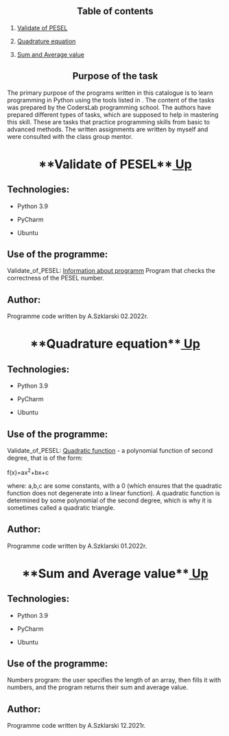 <h2 align="center"><a name="Up">Table of contents</a></h2> 
<ol>
<li><p><a href="#Task1">Validate of PESEL</a></p>   
<li><p><a href="#Task2">Quadrature equation</a></p>     
<li><p><a href="#Task3">Sum and Average value</a></p>  
</ol>

<h2 align="center">Purpose of the task</h2>
<p>The primary purpose of the programs written in this catalogue is to learn programming in Python using the tools listed in . The content of the tasks was prepared by the CodersLab programming school. The authors have prepared different types of tasks, which are supposed to help in mastering this skill. These are tasks that practice programming skills from basic to advanced methods. The written assignments are written by myself and were consulted with the class group mentor.<p>


<h1 align="center">**<a name="Task1">Validate of PESEL</a>**<a href="#Up"> Up </a></h1>  
  
## Technologies:
<ul>
<li><p>Python 3.9</p>
<li><p>PyCharm</p>
<li><p>Ubuntu</p>
</ul>

## Use of the programme:
<p>Validate_of_PESEL: <a href="https://pl.wikipedia.org/wiki/PESEL">Information about programm</a> 
Program that checks the correctness of the PESEL number.</p>

## Author:
Programme code written by A.Szklarski 02.2022r.

<h1 align="center">**<a name="Task2">Quadrature equation</a>**<a href="#Up"> Up </a></h1>

## Technologies:
<ul>
<li><p>Python 3.9</p>
<li><p>PyCharm</p>
<li><p>Ubuntu</p>
</ul>

## Use of the programme:
<p><p>Validate_of_PESEL: <a href="https://pl.wikipedia.org/wiki/Funkcja_kwadratowa">Quadratic function</a> - a polynomial function of second degree, that is of the form:

f(x)=ax<sup>2</sup>+bx+c

where: a,b,c are some constants, with a 0 (which ensures that the quadratic function does not degenerate into a linear function). A quadratic function is determined by some polynomial of the second degree, which is why it is sometimes called a quadratic triangle.</p>

## Author:
Programme code written by A.Szklarski 01.2022r.


<h1 align="center">**<a name="Task3">Sum and Average value</a>**<a href="#Up"> Up </a></h1>

## Technologies:
<ul>
<li><p>Python 3.9</p>
<li><p>PyCharm</p>
<li><p>Ubuntu</p>
</ul>

## Use of the programme:
<p>Numbers program: the user specifies the length of an array, then fills it with numbers, and the program returns their sum and average value.</p>

## Author:
Programme code written by A.Szklarski 12.2021r.







